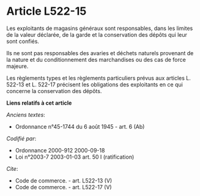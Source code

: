 # Article L522-15

Les exploitants de magasins généraux sont responsables, dans les limites de la valeur déclarée, de la garde et la
conservation des dépôts qui leur sont confiés.

Ils ne sont pas responsables des avaries et déchets naturels provenant de la nature et du conditionnement des marchandises ou
des cas de force majeure.

Les règlements types et les règlements particuliers prévus aux articles L. 522-13 et L. 522-17 précisent les obligations des
exploitants en ce qui concerne la conservation des dépôts.

**Liens relatifs à cet article**

_Anciens textes_:

  - Ordonnance n°45-1744 du 6 août 1945 - art. 6 (Ab)

_Codifié par_:

  - Ordonnance 2000-912 2000-09-18
  - Loi n°2003-7 2003-01-03 art. 50 I (ratification)

_Cite_:

  - Code de commerce. - art. L522-13 (V)
  - Code de commerce. - art. L522-17 (V)
